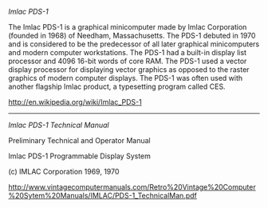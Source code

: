 *Imlac PDS-1*

The Imlac PDS-1 is a graphical minicomputer made by Imlac Corporation (founded in 1968) of Needham, Massachusetts. The PDS-1 debuted in 1970 and is considered to be the predecessor of all later graphical minicomputers and modern computer workstations. The PDS-1 had a built-in display list processor and 4096 16-bit words of core RAM. The PDS-1 used a vector display processor for displaying vector graphics as opposed to the raster graphics of modern computer displays. The PDS-1 was often used with another flagship Imlac product, a typesetting program called CES.

http://en.wikipedia.org/wiki/Imlac_PDS-1

------------

*Imlac PDS-1 Technical Manual*

Preliminary Technical and Operator Manual

Imlac PDS-1 Programmable Display System

(c) IMLAC Corporation 1969, 1970

http://www.vintagecomputermanuals.com/Retro%20Vintage%20Computer%20Sytem%20Manuals/IMLAC/PDS-1_TechnicalMan.pdf